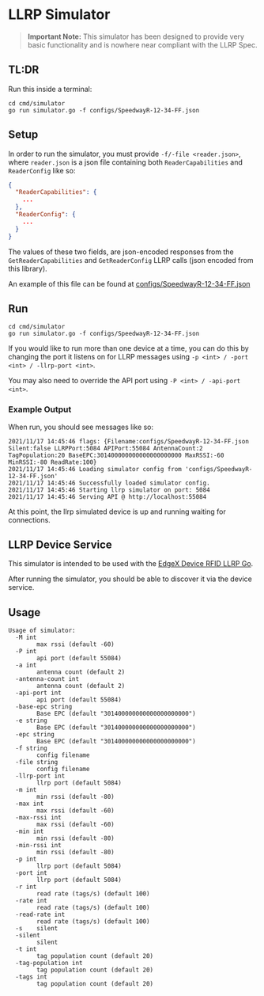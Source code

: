 # LLRP Simulator

> **Important Note:** This simulator has been designed to provide very basic
> functionality and is nowhere near compliant with the LLRP Spec.

## TL:DR
Run this inside a terminal:
```shell
cd cmd/simulator
go run simulator.go -f configs/SpeedwayR-12-34-FF.json
```

## Setup
In order to run the simulator, you must provide `-f/-file <reader.json>`, where
`reader.json` is a json file containing both `ReaderCapabilities` and `ReaderConfig` like so:
```json
{
  "ReaderCapabilities": {
    ...
  },
  "ReaderConfig": {
    ...
  }
}
```

The values of these two fields, are json-encoded responses from the
`GetReaderCapabilities` and `GetReaderConfig` LLRP calls (json encoded from this library).

An example of this file can be found at [configs/SpeedwayR-12-34-FF.json](configs/SpeedwayR-12-34-FF.json)

## Run
```shell
cd cmd/simulator
go run simulator.go -f configs/SpeedwayR-12-34-FF.json
```

If you would like to run more than one device at a time, you can do this by changing
the port it listens on for LLRP messages using `-p <int> / -port <int> / -llrp-port <int>`.

You may also need to override the API port using `-P <int> / -api-port <int>`.

### Example Output
When run, you should see messages like so:
```
2021/11/17 14:45:46 flags: {Filename:configs/SpeedwayR-12-34-FF.json Silent:false LLRPPort:5084 APIPort:55084 AntennaCount:2 TagPopulation:20 BaseEPC:301400000000000000000000 MaxRSSI:-60 MinRSSI:-80 ReadRate:100}
2021/11/17 14:45:46 Loading simulator config from 'configs/SpeedwayR-12-34-FF.json'
2021/11/17 14:45:46 Successfully loaded simulator config.
2021/11/17 14:45:46 Starting llrp simulator on port: 5084
2021/11/17 14:45:46 Serving API @ http://localhost:55084
```

At this point, the llrp simulated device is up and running waiting for connections.

## LLRP Device Service
This simulator is intended to be used with the [EdgeX Device RFID LLRP Go](https://github.com/edgexfoundry/device-rfid-llrp-go).

After running the simulator, you should be able to discover it via the device service.

## Usage
```
Usage of simulator:
  -M int
        max rssi (default -60)
  -P int
        api port (default 55084)
  -a int
        antenna count (default 2)
  -antenna-count int
        antenna count (default 2)
  -api-port int
        api port (default 55084)
  -base-epc string
        Base EPC (default "301400000000000000000000")
  -e string
        Base EPC (default "301400000000000000000000")
  -epc string
        Base EPC (default "301400000000000000000000")
  -f string
        config filename
  -file string
        config filename
  -llrp-port int
        llrp port (default 5084)
  -m int
        min rssi (default -80)
  -max int
        max rssi (default -60)
  -max-rssi int
        max rssi (default -60)
  -min int
        min rssi (default -80)
  -min-rssi int
        min rssi (default -80)
  -p int
        llrp port (default 5084)
  -port int
        llrp port (default 5084)
  -r int
        read rate (tags/s) (default 100)
  -rate int
        read rate (tags/s) (default 100)
  -read-rate int
        read rate (tags/s) (default 100)
  -s    silent
  -silent
        silent
  -t int
        tag population count (default 20)
  -tag-population int
        tag population count (default 20)
  -tags int
        tag population count (default 20)
```
